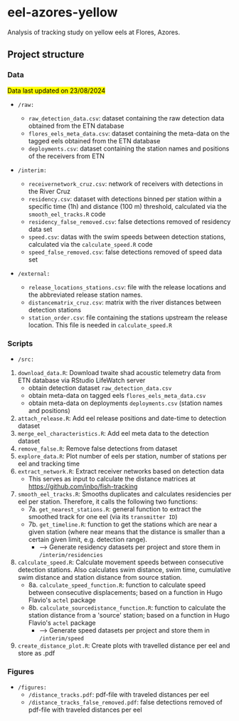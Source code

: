 # eel-azores-yellow
Analysis of tracking study on yellow eels at Flores, Azores.

## Project structure

### Data

<mark>Data last updated on 23/08/2024</mark>

* `/raw:`
	+ `raw_detection_data.csv`: dataset containing the raw detection data obtained from the ETN database
	+ `flores_eels_meta_data.csv`: dataset containing the meta-data on the tagged eels obtained from the ETN database
	+ `deployments.csv`: dataset containing the station names and positions of the receivers from ETN

* `/interim:`
	+ `receivernetwork_cruz.csv`: network of receivers with detections in the River Cruz
	+ `residency.csv`: dataset with detections binned per station within a specific time (1h) and distance (100 m) threshold, calculated via the `smooth_eel_tracks.R` code
	+ `residency_false_removed.csv`: false detections removed of residency data set
	+ `speed.csv`: datas with the swim speeds between detection stations, calculated via the `calculate_speed.R` code
	+ `speed_false_removed.csv`: false detections removed of speed data set

* `/external:`
	+ `release_locations_stations.csv`: file with the release locations and the abbreviated release station names.
	+ `distancematrix_cruz.csv`: matrix with the river distances between detection stations
	+ `station_order.csv`: file containing the stations upstream the release location. This file is needed in `calculate_speed.R`



### Scripts

* `/src:`

1. `download_data.R`: Download twaite shad acoustic telemetry data from ETN database via RStudio LifeWatch server
	* obtain detection dataset `raw_detection_data.csv`
	* obtain meta-data on tagged eels `flores_eels_meta_data.csv`
	* obtain meta-data on deployments `deployments.csv` (station names and positions)
2. `attach_release.R`: Add eel release positions and date-time to detection dataset
3. `merge_eel_characteristics.R`: Add eel meta data to the detection dataset
4. `remove_false.R`: Remove false detections from dataset
5. `explore_data.R`: Plot number of eels per station, number of stations per eel and tracking time
6. `extract_network.R`: Extract receiver networks based on detection data
	* This serves as input to calculate the distance matrices at https://github.com/inbo/fish-tracking
7. `smooth_eel_tracks.R`: Smooths duplicates and calculates residencies per eel per station. Therefore, it calls the following two functions:
	+ 7a. `get_nearest_stations.R`: general function to extract the smoothed track for one eel (via its `transmitter ID`)
	+ 7b. `get_timeline.R`: function to get the stations which are near a given station (where near means that the distance is smaller than a certain given limit, e.g. detection range).
		- --> Generate residency datasets per project and store them in `/interim/residencies`
8. `calculate_speed.R`: Calculate movement speeds between consecutive detection stations. Also calculates swim distance, swim time, cumulative swim distance and station distance from source station.
	+ 8a. `calculate_speed_function.R`: function to calculate speed between consecutive displacements; based on a function in Hugo Flavio's `actel` package
	+ 8b. `calculate_sourcedistance_function.R`: function to calculate the station distance from a 'source' station; based on a function in Hugo Flavio's `actel` package
		- --> Generate speed datasets per project and store them in `/interim/speed`
9. `create_distance_plot.R`: Create plots with travelled distance per eel and store as .pdf


### Figures

* `/figures:`
	+ `/distance_tracks.pdf`: pdf-file with traveled distances per eel
	+ `/distance_tracks_false_removed.pdf`: false detections removed of pdf-file with traveled distances per eel



